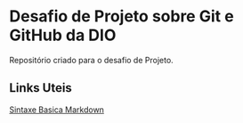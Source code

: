# Desafio de Projeto sobre Git e GitHub da DIO
Repositório criado para o desafio de Projeto.

## Links Uteis
[Sintaxe Basica Markdown](https://www.markdownguide.org/)
